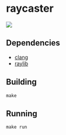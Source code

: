 # raycaster
![](https://i.imgur.com/cuVM5t6.gif)

## Dependencies
- [clang](https://clang.llvm.org/)
- [raylib](https://www.raylib.com/)

## Building
```
make
```

## Running
```
make run
```
